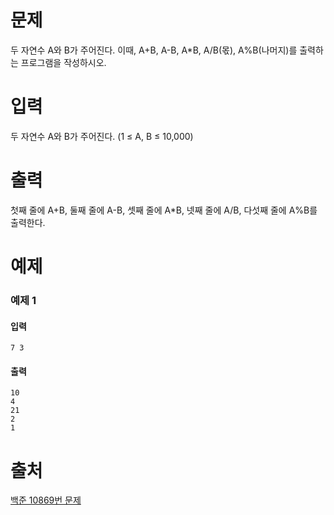 # 문제
두 자연수 A와 B가 주어진다. 이때, A+B, A-B, A*B, A/B(몫), A%B(나머지)를 출력하는 프로그램을 작성하시오.

# 입력
두 자연수 A와 B가 주어진다. (1 ≤ A, B ≤ 10,000)

# 출력
첫째 줄에 A+B, 둘째 줄에 A-B, 셋째 줄에 A*B, 넷째 줄에 A/B, 다섯째 줄에 A%B를 출력한다.

# 예제
### 예제 1
#### 입력
```
7 3
```
#### 출력
```
10
4
21
2
1
```

# 출처
[백준 10869번 문제](https://www.acmicpc.net/problem/10869)